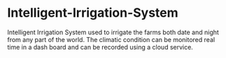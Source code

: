 # Intelligent-Irrigation-System
Intelligent Irrigation System used to irrigate the farms both date and night from any part of the world. The climatic condition can be monitored real time in a dash board and can be recorded using a cloud service.
